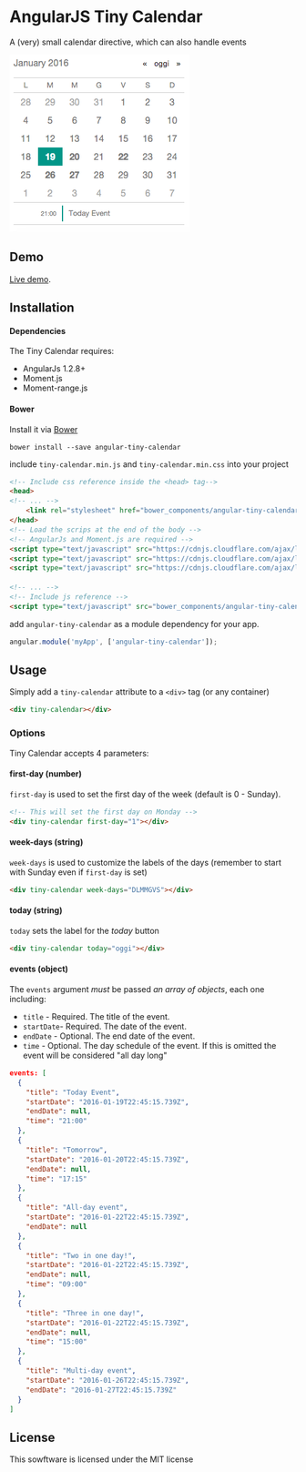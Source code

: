 # AngularJS Tiny Calendar

A (very) small calendar directive, which can also handle events

![Tiny Calendar](calendar-example.png)

## Demo

[Live demo](http://camilloaddis.github.io/angular-tiny-calendar/).

## Installation

#### Dependencies

The Tiny Calendar requires:
* AngularJs 1.2.8+
* Moment.js
* Moment-range.js

#### Bower

Install it via [Bower](http://bower.io)

```
bower install --save angular-tiny-calendar
```

include `tiny-calendar.min.js` and `tiny-calendar.min.css` into your project

```html
<!-- Include css reference inside the <head> tag-->
<head>
<!-- ... -->
	<link rel="stylesheet" href="bower_components/angular-tiny-calendar/tiny-calendar.min.css">
</head>
<!-- Load the scrips at the end of the body -->
<!-- AngularJs and Moment.js are required -->
<script type="text/javascript" src="https://cdnjs.cloudflare.com/ajax/libs/angular.js/1.4.8/angular.min.js"></script>
<script type="text/javascript" src="https://cdnjs.cloudflare.com/ajax/libs/moment.js/2.11.1/moment.min.js"></script>
<script type="text/javascript" src="https://cdnjs.cloudflare.com/ajax/libs/moment-range/2.1.0/moment-range.min.js"></script>

<!-- ... -->
<!-- Include js reference -->
<script type="text/javascript" src="bower_components/angular-tiny-calendar/tiny-calendar.min.js"></script>
```

add `angular-tiny-calendar` as a module dependency for your app.

```javascript
angular.module('myApp', ['angular-tiny-calendar']);
```


## Usage

Simply add a `tiny-calendar` attribute to a `<div>` tag (or any container)

```html
<div tiny-calendar></div>
```

### Options

Tiny Calendar accepts 4 parameters:

#### first-day (number)

`first-day` is used to set the first day of the week (default is 0 - Sunday).

```html
<!-- This will set the first day on Monday -->
<div tiny-calendar first-day="1"></div>
```

#### week-days (string)

`week-days` is used to customize the labels of the days (remember to start with Sunday even if `first-day` is set)

```html
<div tiny-calendar week-days="DLMMGVS"></div>
```

#### today (string)

`today` sets the label for the _today_ button

```html
<div tiny-calendar today="oggi"></div>
```


#### events (object)

The `events` argument *must* be passed *an array of objects*, each one including:
* `title` - Required. The title of the event.
* `startDate`- Required. The date of the event.
* `endDate` - Optional. The end date of the event.
* `time` - Optional. The day schedule of the event. If this is omitted the event will be considered "all day long"

```json
events: [
  {
    "title": "Today Event",
    "startDate": "2016-01-19T22:45:15.739Z",
    "endDate": null,
    "time": "21:00"
  },
  {
    "title": "Tomorrow",
    "startDate": "2016-01-20T22:45:15.739Z",
    "endDate": null,
    "time": "17:15"
  },
  {
    "title": "All-day event",
    "startDate": "2016-01-22T22:45:15.739Z",
    "endDate": null
  },
  {
    "title": "Two in one day!",
    "startDate": "2016-01-22T22:45:15.739Z",
    "endDate": null,
    "time": "09:00"
  },
  {
    "title": "Three in one day!",
    "startDate": "2016-01-22T22:45:15.739Z",
    "endDate": null,
    "time": "15:00"
  },
  {
    "title": "Multi-day event",
    "startDate": "2016-01-26T22:45:15.739Z",
    "endDate": "2016-01-27T22:45:15.739Z"
  }
]
```

## License

This sowftware is licensed under the MIT license

